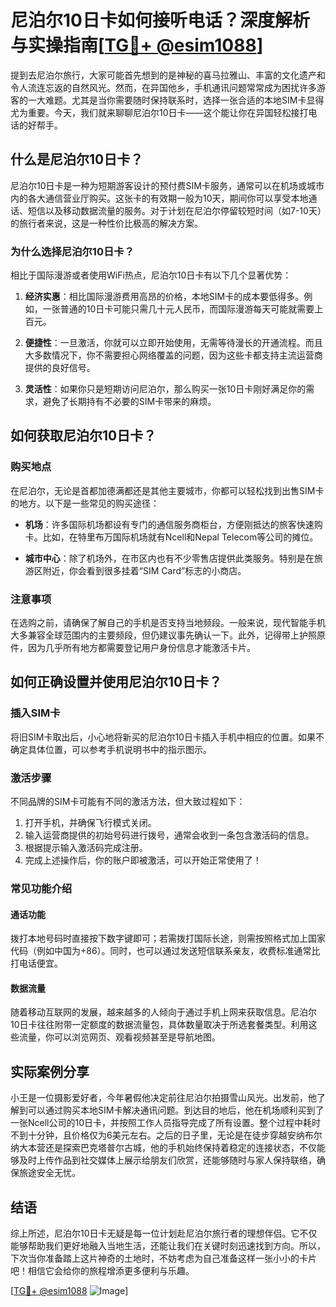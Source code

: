 # 尼泊尔10日卡如何接听电话？深度解析与实操指南[[TG💪+ @esim1088](https://t.me/s/esim1088)]

提到去尼泊尔旅行，大家可能首先想到的是神秘的喜马拉雅山、丰富的文化遗产和令人流连忘返的自然风光。然而，在异国他乡，手机通讯问题常常成为困扰许多游客的一大难题。尤其是当你需要随时保持联系时，选择一张合适的本地SIM卡显得尤为重要。今天，我们就来聊聊尼泊尔10日卡——这个能让你在异国轻松接打电话的好帮手。

## 什么是尼泊尔10日卡？

尼泊尔10日卡是一种为短期游客设计的预付费SIM卡服务，通常可以在机场或城市内的各大通信营业厅购买。这张卡的有效期一般为10天，期间你可以享受本地通话、短信以及移动数据流量的服务。对于计划在尼泊尔停留较短时间（如7-10天）的旅行者来说，这是一种性价比极高的解决方案。

### 为什么选择尼泊尔10日卡？

相比于国际漫游或者使用WiFi热点，尼泊尔10日卡有以下几个显著优势：

1. **经济实惠**：相比国际漫游费用高昂的价格，本地SIM卡的成本要低得多。例如，一张普通的10日卡可能只需几十元人民币，而国际漫游每天可能就需要上百元。
   
2. **便捷性**：一旦激活，你就可以立即开始使用，无需等待漫长的开通流程。而且大多数情况下，你不需要担心网络覆盖的问题，因为这些卡都支持主流运营商提供的良好信号。

3. **灵活性**：如果你只是短期访问尼泊尔，那么购买一张10日卡刚好满足你的需求，避免了长期持有不必要的SIM卡带来的麻烦。

## 如何获取尼泊尔10日卡？

### 购买地点

在尼泊尔，无论是首都加德满都还是其他主要城市，你都可以轻松找到出售SIM卡的地方。以下是一些常见的购买途径：

- **机场**：许多国际机场都设有专门的通信服务商柜台，方便刚抵达的旅客快速购卡。比如，在特里布万国际机场就有Ncell和Nepal Telecom等公司的摊位。
  
- **城市中心**：除了机场外，在市区内也有不少零售店提供此类服务。特别是在旅游区附近，你会看到很多挂着“SIM Card”标志的小商店。

### 注意事项

在选购之前，请确保了解自己的手机是否支持当地频段。一般来说，现代智能手机大多兼容全球范围内的主要频段，但仍建议事先确认一下。此外，记得带上护照原件，因为几乎所有地方都需要登记用户身份信息才能激活卡片。

## 如何正确设置并使用尼泊尔10日卡？

### 插入SIM卡

将旧SIM卡取出后，小心地将新买的尼泊尔10日卡插入手机中相应的位置。如果不确定具体位置，可以参考手机说明书中的指示图示。

### 激活步骤

不同品牌的SIM卡可能有不同的激活方法，但大致过程如下：

1. 打开手机，并确保飞行模式关闭。
2. 输入运营商提供的初始号码进行拨号，通常会收到一条包含激活码的信息。
3. 根据提示输入激活码完成注册。
4. 完成上述操作后，你的账户即被激活，可以开始正常使用了！

### 常见功能介绍

#### 通话功能

拨打本地号码时直接按下数字键即可；若需拨打国际长途，则需按照格式加上国家代码（例如中国为+86）。同时，也可以通过发送短信联系亲友，收费标准通常比打电话便宜。

#### 数据流量

随着移动互联网的发展，越来越多的人倾向于通过手机上网来获取信息。尼泊尔10日卡往往附带一定额度的数据流量包，具体数量取决于所选套餐类型。利用这些流量，你可以浏览网页、观看视频甚至是导航地图。

## 实际案例分享

小王是一位摄影爱好者，今年暑假他决定前往尼泊尔拍摄雪山风光。出发前，他了解到可以通过购买本地SIM卡解决通讯问题。到达目的地后，他在机场顺利买到了一张Ncell公司的10日卡，并按照工作人员指导完成了所有设置。整个过程中耗时不到十分钟，且价格仅为6美元左右。之后的日子里，无论是在徒步穿越安纳布尔纳大本营还是探索巴克塔普尔古城，他的手机始终保持着稳定的连接状态，不仅能够及时上传作品到社交媒体上展示给朋友们欣赏，还能够随时与家人保持联络，确保旅途安全无忧。

## 结语

综上所述，尼泊尔10日卡无疑是每一位计划赴尼泊尔旅行者的理想伴侣。它不仅能够帮助我们更好地融入当地生活，还能让我们在关键时刻迅速找到方向。所以，下次当你准备踏上这片神奇的土地时，不妨考虑为自己准备这样一张小小的卡片吧！相信它会给你的旅程增添更多便利与乐趣。

[[TG💪+ @esim1088](https://t.me/s/esim1088) ![Image](https://i.postimg.cc/4NQfJmqS/Snipaste-2025-05-13-00-14-12.png)]